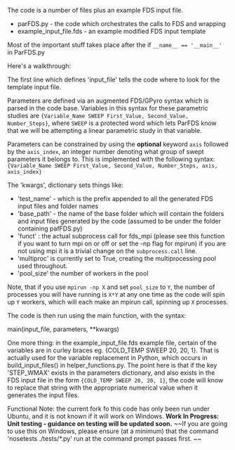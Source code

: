 The code is a number of files plus an example FDS input file. 

 - parFDS.py - the code which orchestrates the calls to FDS and wrapping
 - example_input_file.fds - an example modified FDS input template

Most of the important stuff takes place after the if `__name__ == '__main__'` in ParFDS.py 

Here's a walkthrough: 

The first line which defines 'input_file' tells the code where to look for the template input file.

Parameters are defined via an augmented FDS/GPyro syntax which is parsed in the code base. Variables in this syntax for these parametric studies are `{Variable_Name SWEEP First_Value, Second_Value, Number_Steps}`, where `SWEEP` is a protected word which lets ParFDS know that we will be attempting a linear parametric study in that variable.

Parameters can be constrained by using the __optional__ keyword `axis` followed by the `axis_index`, an integer number denoting what group of swept parameters it belongs to. This is implemented with the following syntax: `{Variable_Name SWEEP First_Value, Second_Value, Number_Steps, axis, axis_index}`

The 'kwargs', dictionary sets things like: 
  - 'test_name' - which is the prefix appended to all the generated FDS input files and folder names
  - 'base_path' - the name of the base folder which will contain the folders and input files generated by the code (assumed to be under the folder containing pafFDS.py)
 - 'funct' : the actual subprocess call for fds_mpi (please see this function if you want to turn mpi on or off or set the -np flag for mpirun) if you are not using mpi it is a trivial change on the `subprocess.call` line.
 - 'multiproc' is currently set to True, creating the multiprocessing pool used throughout. 
 - 'pool_size' the number of workers in the pool

Note, that if you use `mpirun -np X` and set `pool_size` to `Y`, the number of processes you will have running is `X*Y` at any one time as the code will spin up `Y` workers, which will each make an mpirun call, spinning up `X` processes. 

The code is then run using the main function, with the syntax:

main(input_file, parameters, **kwargs)

One more thing: in the example_input_file.fds example file, certain of the variables are in curley braces eg. {COLD_TEMP SWEEP 20, 20, 1}. That is actually used for the variable replacement in Python, which occurs in build_input_files() in helper_functions.py. The point here is that if the key 'STEP_WMAX' exists in the parameters dictionary, and also exists in the FDS input file in the form `{COLD_TEMP SWEEP 20, 20, 1}`, the code will know to replace that string with the appropriate numerical value when it generates the input files. 

Functional Note: the current fork fo this code has only been run under Ubuntu, and it is not known if it will work on Windows. **Work In Progress: Unit testing - guidance on testing will be updated soon.** ~~If you are going to use this on Windows, please ensure (at a minimum) that the command 'nosetests ./tests/*.py' run at the command prompt passes first. ~~

